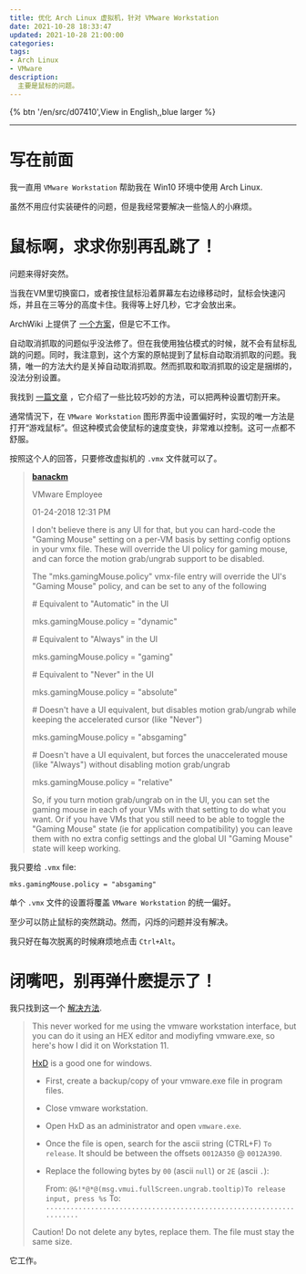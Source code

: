 ```yaml
---
title: 优化 Arch Linux 虚拟机，针对 VMware Workstation
date: 2021-10-28 18:33:47
updated: 2021-10-28 21:00:00
categories:
tags:
- Arch Linux
- VMware
description:
  主要是鼠标的问题。
---
```


{% btn '/en/src/d07410',View in English,,blue larger %}

---

# 写在前面

我一直用 `VMware Workstation` 帮助我在 Win10 环境中使用 Arch Linux. 

虽然不用应付实装硬件的问题，但是我经常要解决一些恼人的小麻烦。



# 鼠标啊，求求你别再乱跳了！

问题来得好突然。

当我在VM里切换窗口，或者按住鼠标沿着屏幕左右边缘移动时，鼠标会快速闪烁，并且在三等分的高度卡住。我得等上好几秒，它才会放出来。

ArchWiki 上提供了 [一个方案](https://wiki.archlinux.org/title/VMware/Install_Arch_Linux_as_a_guest#Mouse_problems)，但是它不工作。

自动取消抓取的问题似乎没法修了。但在我使用独佔模式的时候，就不会有鼠标乱跳的问题。同时，我注意到，这个方案的原帖提到了鼠标自动取消抓取的问题。我猜，唯一的方法大约是关掉自动取消抓取。然而抓取和取消抓取的设定是捆绑的，没法分别设置。

我找到 [一篇文章](https://communities.vmware.com/t5/VMware-Workstation-Pro/Is-it-possible-to-automatically-grab-and-ungrab-the-cursor-for-a/td-p/910001) ，它介绍了一些比较巧妙的方法，可以把两种设置切割开来。

通常情況下，在 `VMware Workstation` 图形界面中设置偏好时，实现的唯一方法是打开“游戏鼠标”。但这种模式会使鼠标的速度变快，非常难以控制。这可一点都不舒服。

按照这个人的回答，只要修改虚拟机的  `.vmx` 文件就可以了。

> [**banackm**](https://communities.vmware.com/t5/user/viewprofilepage/user-id/1105250)
>
> VMware Employee
>
> ‎01-24-2018 12:31 PM
>
> I don't believe there is any UI for that, but you can hard-code the "Gaming Mouse" setting on a per-VM basis by setting config options in your vmx file. These will override the UI policy for gaming mouse, and can force the motion grab/ungrab support to be disabled.
>
> 
>
> The "mks.gamingMouse.policy" vmx-file entry will override the UI's "Gaming Mouse" policy, and can be set to any of the following
>
> 
>
> \# Equivalent to "Automatic" in the UI
>
> mks.gamingMouse.policy = "dynamic"
>
> 
>
> \# Equivalent to "Always" in the UI
>
> mks.gamingMouse.policy = "gaming"
>
> 
>
> \# Equivalent to "Never" in the UI
>
> mks.gamingMouse.policy = "absolute"
>
> 
>
> \# Doesn't have a UI equivalent, but disables motion grab/ungrab while keeping the accelerated cursor (like "Never")
>
> mks.gamingMouse.policy = "absgaming"
>
> 
>
> \# Doesn't have a UI equivalent, but forces the unaccelerated mouse (like "Always") without disabling motion grab/ungrab
>
> mks.gamingMouse.policy = "relative"
>
> 
>
> So, if you turn motion grab/ungrab on in the UI, you can set the gaming mouse in each of your VMs with that setting to do what you want. Or if you have VMs that you still need to be able to toggle the "Gaming Mouse" state (ie for application compatibility) you can leave them with no extra config settings and the global UI "Gaming Mouse" state will keep working.

我只要给 `.vmx` file:

```
mks.gamingMouse.policy = "absgaming"
```

单个 `.vmx` 文件的设置将覆盖 `VMware Workstation` 的统一偏好。

至少可以防止鼠标的突然跳动。然而，闪烁的问题并没有解决。

我只好在每次脱离的时候麻烦地点击 `Ctrl+Alt`。



# 闭嘴吧，别再弹什麽提示了！

我只找到这一个 [解决方法](https://superuser.com/questions/384205/hide-annoying-vmware-hint-to-release-input-press-ctrlalt/867226#867226).

> This never worked for me using the vmware workstation interface, but you can do it using an HEX editor and modiyfing vmware.exe, so here's how I did it on Workstation 11.
>
> [HxD](http://mh-nexus.de/en/hxd/) is a good one for windows.
>
> - First, create a backup/copy of your vmware.exe file in program files.
>
> - Close vmware workstation.
>
> - Open HxD as an administrator and open `vmware.exe`.
>
> - Once the file is open, search for the ascii string (CTRL+F) `To release`. It should be between the offsets `0012A350` @ `0012A390`.
>
> - Replace the following bytes by `00` (ascii `null`) or `2E` (ascii `.`):
>
>   From:
>   `@&!*@*@(msg.vmui.fullScreen.ungrab.tooltip)To release input, press %s`
>   To:
>   `.....................................................................`
>
> Caution! Do not delete any bytes, replace them. The file must stay the same size.

它工作。


